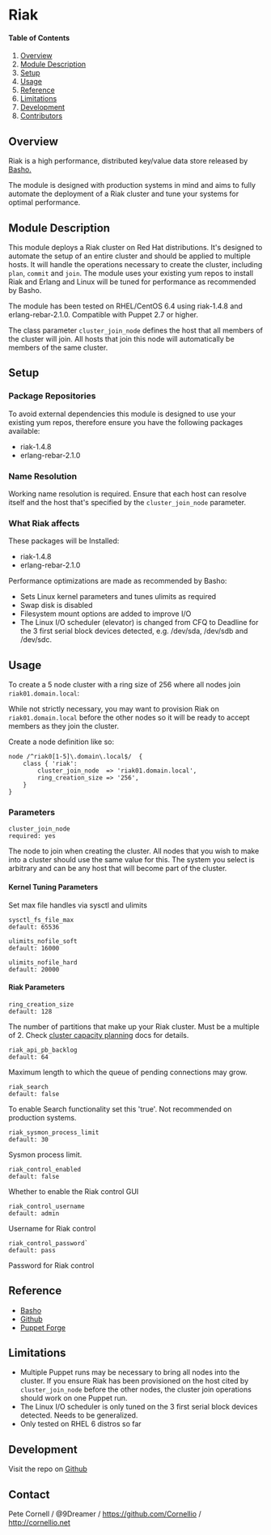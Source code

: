 # Riak

#### Table of Contents

1. [Overview](#overview)
2. [Module Description](#module-description)
3. [Setup](#setup)
4. [Usage](#usage)
5. [Reference](#reference)
5. [Limitations](#limitations)
6. [Development](#development)
7. [Contributors](#contributors)

## Overview

Riak is a high performance, distributed key/value data store released by [Basho.](http://basho.com/riak/)

The module is designed with production systems in mind and aims to fully automate the deployment of a Riak cluster and tune your systems for optimal performance.

## Module Description

This module deploys a Riak cluster on Red Hat distributions. It's designed to automate the setup of an entire cluster and should be applied to multiple hosts. It will handle the operations necessary to create the cluster, including `plan`, `commit` and `join`. The module uses your existing yum repos to install Riak and Erlang and Linux will be tuned for performance as recommended by Basho.

The module has been tested on RHEL/CentOS 6.4 using riak-1.4.8 and erlang-rebar-2.1.0. Compatible with Puppet 2.7 or higher.

The class parameter `cluster_join_node` defines the host that all members of the cluster will join. All hosts that join this node will automatically be members of the same cluster.

## Setup

### Package Repositories

To avoid external dependencies this module is designed to use your existing yum repos, therefore ensure you have the following packages available:

* riak-1.4.8
* erlang-rebar-2.1.0

### Name Resolution

Working name resolution is required. Ensure that each host can resolve itself and the host that's specified by the `cluster_join_node` parameter.

### What Riak affects

These packages will be Installed:

* riak-1.4.8
* erlang-rebar-2.1.0

Performance optimizations are made as recommended by Basho:

* Sets Linux kernel parameters and tunes ulimits as required
* Swap disk is disabled
* Filesystem mount options are added to improve I/O
* The Linux I/O scheduler (elevator) is changed from CFQ to Deadline for the 3 first serial block devices detected, e.g. /dev/sda, /dev/sdb and /dev/sdc.

## Usage

To create a 5 node cluster with a ring size of 256 where all nodes join `riak01.domain.local`:

While not strictly necessary, you may want to provision Riak on `riak01.domain.local` before the other nodes so it will be ready to accept members as they join the cluster.

Create a node definition like so:

    node /^riak0[1-5]\.domain\.local$/  {
        class { 'riak':
            cluster_join_node  => 'riak01.domain.local',
            ring_creation_size => '256',
        }
    }

### Parameters

    cluster_join_node
    required: yes

The node to join when creating the cluster.  All nodes that
you wish to make into a cluster should use the same value for this. The system you select is arbitrary and can be any host that will become part of the cluster.

#### Kernel Tuning Parameters

Set max file handles via sysctl and ulimits

    sysctl_fs_file_max
    default: 65536

    ulimits_nofile_soft
    default: 16000

    ulimits_nofile_hard
    default: 20000

#### Riak Parameters

    ring_creation_size
    default: 128

The number of partitions that make up your Riak cluster. Must be a multiple of 2. Check [cluster capacity planning](http://docs.basho.com/riak/1.3.1/references/appendices/Cluster-Capacity-Planning/#Ring-Size-Number-of-Partitions) docs for details.

    riak_api_pb_backlog
    default: 64

Maximum length to which the queue of pending connections may grow.

    riak_search
    default: false

To enable Search functionality set this 'true'. Not recommended on production systems.

    riak_sysmon_process_limit
    default: 30

Sysmon process limit.

    riak_control_enabled
    default: false

Whether to enable the Riak control GUI

    riak_control_username
    default: admin

Username for Riak control

    riak_control_password`
    default: pass

Password for Riak control

## Reference

* [Basho](http://basho.com)
* [Github](https://github.com/Cornellio/puppet-riak)
* [Puppet Forge](https://forge.puppetlabs.com/cornellio/riak)

## Limitations

* Multiple Puppet runs may be necessary to bring all nodes into the cluster. If you ensure Riak has been provisioned on the host cited by `cluster_join_node` before the other nodes, the cluster join operations should work on one Puppet run.
* The Linux I/O scheduler is only tuned on the 3 first serial block devices detected. Needs to be generalized.
* Only tested on RHEL 6 distros so far

## Development

Visit the repo on [Github](https://github.com/Cornellio/puppet-riak)

## Contact

Pete Cornell / @9Dreamer / https://github.com/Cornellio / http://cornellio.net
